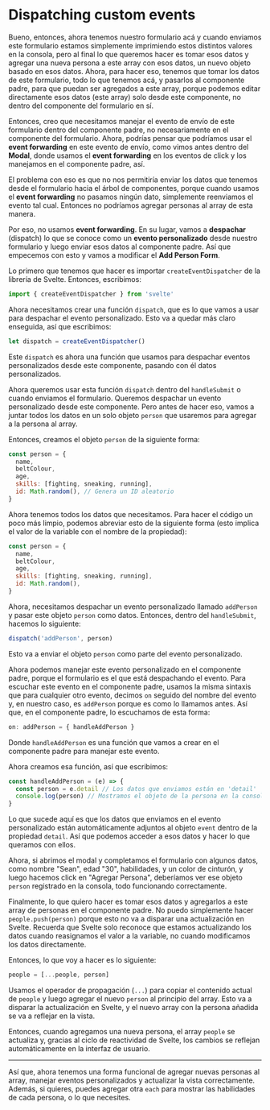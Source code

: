 # Dispatching custom events

Bueno, entonces, ahora tenemos nuestro formulario acá y cuando enviamos este formulario estamos simplemente imprimiendo estos distintos valores en la consola, pero al final lo que queremos hacer es tomar esos datos y agregar una nueva persona a este array con esos datos, un nuevo objeto basado en esos datos. Ahora, para hacer eso, tenemos que tomar los datos de este formulario, todo lo que tenemos acá, y pasarlos al componente padre, para que puedan ser agregados a este array, porque podemos editar directamente esos datos (este array) solo desde este componente, no dentro del componente del formulario en sí.

Entonces, creo que necesitamos manejar el evento de envío de este formulario dentro del componente padre, no necesariamente en el componente del formulario. Ahora, podrías pensar que podríamos usar el **event forwarding** en este evento de envío, como vimos antes dentro del **Modal**, donde usamos el **event forwarding** en los eventos de click y los manejamos en el componente padre, así.

El problema con eso es que no nos permitiría enviar los datos que tenemos desde el formulario hacia el árbol de componentes, porque cuando usamos el **event forwarding** no pasamos ningún dato, simplemente reenviamos el evento tal cual. Entonces no podríamos agregar personas al array de esta manera.

Por eso, no usamos **event forwarding**. En su lugar, vamos a **despachar** (dispatch) lo que se conoce como un **evento personalizado** desde nuestro formulario y luego enviar esos datos al componente padre. Así que empecemos con esto y vamos a modificar el **Add Person Form**.

Lo primero que tenemos que hacer es importar `createEventDispatcher` de la librería de Svelte. Entonces, escribimos:

```js
import { createEventDispatcher } from 'svelte'
```

Ahora necesitamos crear una función `dispatch`, que es lo que vamos a usar para despachar el evento personalizado. Esto va a quedar más claro enseguida, así que escribimos:

```js
let dispatch = createEventDispatcher()
```

Este `dispatch` es ahora una función que usamos para despachar eventos personalizados desde este componente, pasando con él datos personalizados.

Ahora queremos usar esta función `dispatch` dentro del `handleSubmit` o cuando enviamos el formulario. Queremos despachar un evento personalizado desde este componente. Pero antes de hacer eso, vamos a juntar todos los datos en un solo objeto `person` que usaremos para agregar a la persona al array.

Entonces, creamos el objeto `person` de la siguiente forma:

```js
const person = {
  name,
  beltColour,
  age,
  skills: [fighting, sneaking, running],
  id: Math.random(), // Genera un ID aleatorio
}
```

Ahora tenemos todos los datos que necesitamos. Para hacer el código un poco más limpio, podemos abreviar esto de la siguiente forma (esto implica el valor de la variable con el nombre de la propiedad):

```js
const person = {
  name,
  beltColour,
  age,
  skills: [fighting, sneaking, running],
  id: Math.random(),
}
```

Ahora, necesitamos despachar un evento personalizado llamado `addPerson` y pasar este objeto `person` como datos. Entonces, dentro del `handleSubmit`, hacemos lo siguiente:

```js
dispatch('addPerson', person)
```

Esto va a enviar el objeto `person` como parte del evento personalizado.

Ahora podemos manejar este evento personalizado en el componente padre, porque el formulario es el que está despachando el evento. Para escuchar este evento en el componente padre, usamos la misma sintaxis que para cualquier otro evento, decimos `on` seguido del nombre del evento y, en nuestro caso, es `addPerson` porque es como lo llamamos antes. Así que, en el componente padre, lo escuchamos de esta forma:

```js
on: addPerson = { handleAddPerson }
```

Donde `handleAddPerson` es una función que vamos a crear en el componente padre para manejar este evento.

Ahora creamos esa función, así que escribimos:

```js
const handleAddPerson = (e) => {
  const person = e.detail // Los datos que enviamos están en 'detail'
  console.log(person) // Mostramos el objeto de la persona en la consola
}
```

Lo que sucede aquí es que los datos que enviamos en el evento personalizado están automáticamente adjuntos al objeto `event` dentro de la propiedad `detail`. Así que podemos acceder a esos datos y hacer lo que queramos con ellos.

Ahora, si abrimos el modal y completamos el formulario con algunos datos, como nombre "Sean", edad "30", habilidades, y un color de cinturón, y luego hacemos click en "Agregar Persona", deberíamos ver ese objeto `person` registrado en la consola, todo funcionando correctamente.

Finalmente, lo que quiero hacer es tomar esos datos y agregarlos a este array de personas en el componente padre. No puedo simplemente hacer `people.push(person)` porque esto no va a disparar una actualización en Svelte. Recuerda que Svelte solo reconoce que estamos actualizando los datos cuando reasignamos el valor a la variable, no cuando modificamos los datos directamente.

Entonces, lo que voy a hacer es lo siguiente:

```js
people = [...people, person]
```

Usamos el operador de propagación (`...`) para copiar el contenido actual de `people` y luego agregar el nuevo `person` al principio del array. Esto va a disparar la actualización en Svelte, y el nuevo array con la persona añadida se va a reflejar en la vista.

Entonces, cuando agregamos una nueva persona, el array `people` se actualiza y, gracias al ciclo de reactividad de Svelte, los cambios se reflejan automáticamente en la interfaz de usuario.

---

Así que, ahora tenemos una forma funcional de agregar nuevas personas al array, manejar eventos personalizados y actualizar la vista correctamente. Además, si quieres, puedes agregar otra `each` para mostrar las habilidades de cada persona, o lo que necesites.
